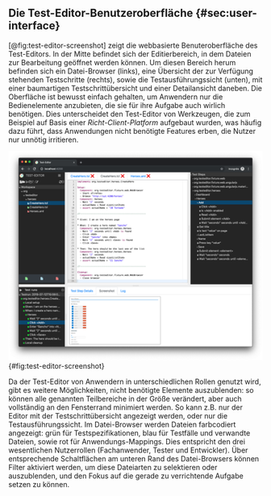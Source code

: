 
## Die Test-Editor-Benutzeroberfläche {#sec:user-interface}

[@fig:test-editor-screenshot] zeigt die webbasierte Benuteroberfläche des Test-Editors. In der Mitte befindet sich der Editierbereich, in dem Dateien zur Bearbeitung geöffnet werden können. Um diesen Bereich herum befinden sich ein Datei-Browser (links), eine Übersicht der zur Verfügung stehenden Testschritte (rechts), sowie die Testausführungssicht (unten), mit einer baumartigen Testschrittübersicht und einer Detailansicht daneben. Die Oberfläche ist bewusst einfach gehalten, um Anwendern nur die Bedienelemente anzubieten, die sie für ihre Aufgabe auch wirlich benötigen. Dies unterscheidet den Test-Editor von Werkzeugen, die zum Beispiel auf Basis einer _Richt-Client-Platform_ aufgebaut wurden, was häufig dazu führt, dass Anwendungen nicht benötigte Features erben, die Nutzer nur unnötig irritieren. 

![Die Benutzeroberfläche des Testeditors](figures/test-editor-user-interface.png){#fig:test-editor-screenshot}

Da der Test-Editor von Anwendern in unterschiedlichen Rollen genutzt wird, gibt es weitere Möglichkeiten, nicht benötigte Elemente auszublenden: so können alle genannten Teilbereiche in der Größe verändert, aber auch vollständig an den Fensterrand minimiert werden. So kann z.B. nur der Editor mit der Testschrittübersicht angezeigt werden, oder nur die Testausführungssicht. Im Datei-Browser werden Dateien farbcodiert angezeigt: grün für Testspezifikationen, blau für Testfälle und verwandte Dateien, sowie rot für Anwendungs-Mappings. Dies entspricht den drei wesentlichen Nutzerrollen (Fachanwender, Tester und Entwickler). Über entsprechende Schaltflächen am unteren Rand des Datei-Browsers können Filter aktiviert werden, um diese Dateiarten zu selektieren oder auszublenden, und den Fokus auf die gerade zu verrichtende Aufgabe setzen zu können.
